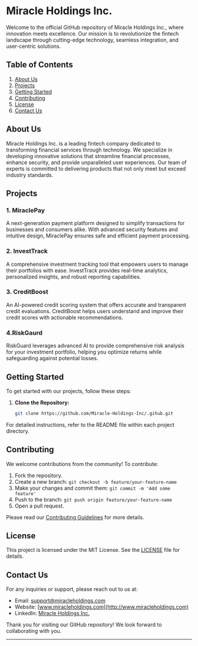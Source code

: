 # Miracle Holdings Inc.

Welcome to the official GitHub repository of Miracle Holdings Inc., where innovation meets excellence. Our mission is to revolutionize the fintech landscape through cutting-edge technology, seamless integration, and user-centric solutions.

## Table of Contents

1. [About Us](#about-us)
2. [Projects](#projects)
3. [Getting Started](#getting-started)
4. [Contributing](#contributing)
5. [License](#license)
6. [Contact Us](#contact-us)

## About Us

Miracle Holdings Inc. is a leading fintech company dedicated to transforming financial services through technology. We specialize in developing innovative solutions that streamline financial processes, enhance security, and provide unparalleled user experiences. Our team of experts is committed to delivering products that not only meet but exceed industry standards.

## Projects

### 1. MiraclePay
A next-generation payment platform designed to simplify transactions for businesses and consumers alike. With advanced security features and intuitive design, MiraclePay ensures safe and efficient payment processing.

### 2. InvestTrack
A comprehensive investment tracking tool that empowers users to manage their portfolios with ease. InvestTrack provides real-time analytics, personalized insights, and robust reporting capabilities.

### 3. CreditBoost
An AI-powered credit scoring system that offers accurate and transparent credit evaluations. CreditBoost helps users understand and improve their credit scores with actionable recommendations.

### 4.RiskGaurd
RiskGuard leverages advanced AI to provide comprehensive risk analysis for your investment portfolio, helping you optimize returns while safeguarding against potential losses.

## Getting Started

To get started with our projects, follow these steps:

1. **Clone the Repository:**
   ```bash
   git clone https://github.com/Miracle-Holdings-Inc/.gihub.git
   ```

For detailed instructions, refer to the README file within each project directory.

## Contributing

We welcome contributions from the community! To contribute:

1. Fork the repository.
2. Create a new branch: `git checkout -b feature/your-feature-name`
3. Make your changes and commit them: `git commit -m 'Add some feature'`
4. Push to the branch: `git push origin feature/your-feature-name`
5. Open a pull request.

Please read our [Contributing Guidelines](CONTRIBUTING.md) for more details.

## License

This project is licensed under the MIT License. See the [LICENSE](LICENSE) file for details.

## Contact Us

For any inquiries or support, please reach out to us at:
- Email: support@miracleholdings.com
- Website: [www.miracleholdings.com](http://www.miracleholdings.com)
- LinkedIn: [Miracle Holdings Inc.](https://www.linkedin.com/company/miracle-holdings-inc)

Thank you for visiting our GitHub repository! We look forward to collaborating with you.

---
